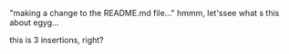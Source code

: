 "making a change to the README.md file..."
hmmm, let'ssee 
what s this about
egyg...

this is 3 insertions, right?
